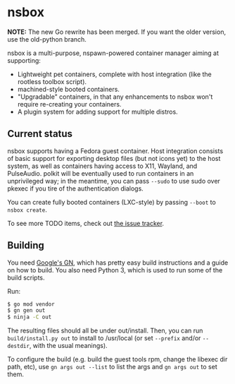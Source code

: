 # nsbox

**NOTE:** The new Go rewrite has been merged. If you want the older version, use the old-python
branch.

nsbox is a multi-purpose, nspawn-powered container manager aiming at supporting:

- Lightweight pet containers, complete with host integration (like the rootless toolbox script).
- machined-style booted containers.
- "Upgradable" containers, in that any enhancements to nsbox won't require re-creating your
  containers.
- A plugin system for adding support for multiple distros.

## Current status

nsbox supports having a Fedora guest container. Host integration consists of basic support for
exporting desktop files (but not icons yet) to the host system, as well as containers having
access to X11, Wayland, and PulseAudio. polkit will be eventually used to run containers in
an unprivileged way; in the meantime, you can pass `--sudo` to use sudo over pkexec if you
tire of the authentication dialogs.

You can create fully booted containers (LXC-style) by passing `--boot` to `nsbox create`.

To see more TODO items, check out [the issue tracker](https://github.com/refi64/nsbox/issues).

## Building

You need [Google's GN](https://gn.googlesource.com/gn), which has pretty easy build instructions
and a guide on how to build. You also need Python 3, which is used to run some of the build
scripts.

Run:

```bash
$ go mod vendor
$ gn gen out
$ ninja -C out
```

The resulting files should all be under out/install. Then, you can run
`build/install.py out` to install to /usr/local (or set `--prefix` and/or `--destdir`, with the
usual meanings).

To configure the build (e.g. build the guest tools rpm, change the libexec dir path, etc),
use `gn args out --list` to list the args and `gn args out` to set them.
